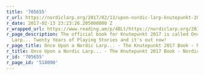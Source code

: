 ```yaml
---
title: '705655'
r_url: https://nordiclarp.org/2017/02/13/upon-nordic-larp-knutepunkt-2017-book/
r_date: 2017-02-13 23:23:26.205000000 Z
r_wrapped_url: https://www.reading.am/p/4BLt/https://nordiclarp.org/2017/02/13/upon-nordic-larp-knutepunkt-2017-book/
r_page_description: The official book for Knutepunkt 2017 is called Once Upon a Nordic
  Larp... Twenty Years of Playing Stories and it's out now!
r_page_title: Once Upon a Nordic Larp... - The Knutepunkt 2017 Book - Nordiclarp.org
r_title: Once Upon a Nordic Larp... - The Knutepunkt 2017 Book - Nordiclarp.org
r_id: '705655'
r_page_id: '518090'
---
```


